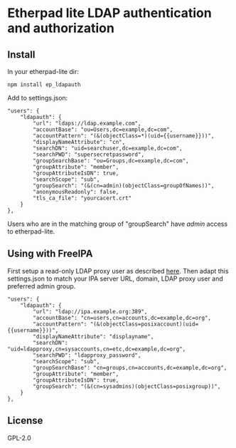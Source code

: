 # Etherpad lite LDAP authentication and authorization

## Install

In your etherpad-lite dir:

    npm install ep_ldapauth

Add to settings.json:

    "users": {
        "ldapauth": {
            "url": "ldaps://ldap.example.com",
            "accountBase": "ou=Users,dc=example,dc=com",
            "accountPattern": "(&(objectClass=*)(uid={{username}}))",
            "displayNameAttribute": "cn",
            "searchDN": "uid=searchuser,dc=example,dc=com",
            "searchPWD": "supersecretpassword",
            "groupSearchBase": "ou=Groups,dc=example,dc=com",
            "groupAttribute": "member",
            "groupAttributeIsDN": true,
            "searchScope": "sub",
            "groupSearch": "(&(cn=admin)(objectClass=groupOfNames))",
            "anonymousReadonly": false,
            "tls_ca_file": "yourcacert.crt"
        }
    },

Users who are in the matching group of "groupSearch" have *admin* access to
etherpad-lite.

## Using with FreeIPA

First setup a read-only LDAP proxy user as described
[here](https://www.freeipa.org/page/HowTo/LDAP). Then adapt this settings.json
to match your IPA server URL, domain, LDAP proxy user and preferred admin group.

    "users": {
        "ldapauth": {
            "url": "ldap://ipa.example.org:389",
            "accountBase": "cn=users,cn=accounts,dc=example,dc=org",
            "accountPattern": "(&(objectClass=posixaccount)(uid={{username}}))",
            "displayNameAttribute": "displayname",
            "searchDN": "uid=ldapproxy,cn=sysaccounts,cn=etc,dc=example,dc=org",
            "searchPWD": "ldapproxy_password",
            "searchScope": "sub",
            "groupSearchBase": "cn=groups,cn=accounts,dc=example,dc=org",
            "groupAttribute": "member",
            "groupAttributeIsDN": true,
            "groupSearch": "(&(cn=sysadmins)(objectClass=posixgroup))",
        }
    },

## License

GPL-2.0

